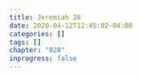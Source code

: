 ```yaml
---
title: Jeremiah 28
date: 2020-04-12T12:45:02-04:00
categories: []
tags: []
chapter: "028"
inprogress: false
---
```


